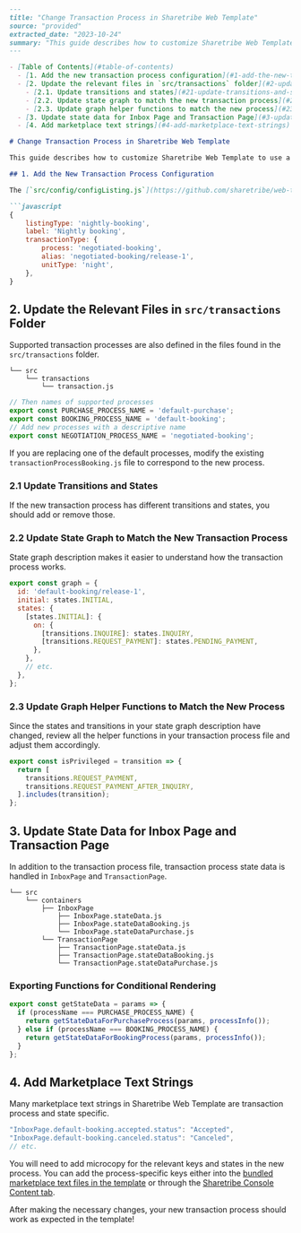 ```markdown
---
title: "Change Transaction Process in Sharetribe Web Template"
source: "provided"
extracted_date: "2023-10-24"
summary: "This guide describes how to customize Sharetribe Web Template to use a new transaction process."
---

- [Table of Contents](#table-of-contents)
  - [1. Add the new transaction process configuration](#1-add-the-new-transaction-process-configuration)
  - [2. Update the relevant files in `src/transactions` folder](#2-update-the-relevant-files-in-srctransactions-folder)
    - [2.1. Update transitions and states](#21-update-transitions-and-states)
    - [2.2. Update state graph to match the new transaction process](#22-update-state-graph-to-match-the-new-transaction-process)
    - [2.3. Update graph helper functions to match the new process](#23-update-graph-helper-functions-to-match-the-new-process)
  - [3. Update state data for Inbox Page and Transaction Page](#3-update-state-data-for-inbox-page-and-transaction-page)
  - [4. Add marketplace text strings](#4-add-marketplace-text-strings)

# Change Transaction Process in Sharetribe Web Template

This guide describes how to customize Sharetribe Web Template to use a new transaction process.

## 1. Add the New Transaction Process Configuration

The [`src/config/configListing.js`](https://github.com/sharetribe/web-template/blob/main/src/config/configListing.js) file lists the listing types actively used by the template, as well as the transaction processes related to those types. You need to add a configuration for a new transaction process. You can either comment out the previous active process definitions or leave them as they are.

```javascript
{
    listingType: 'nightly-booking',
    label: 'Nightly booking',
    transactionType: {
        process: 'negotiated-booking',
        alias: 'negotiated-booking/release-1',
        unitType: 'night',
    },
}
```

## 2. Update the Relevant Files in `src/transactions` Folder

Supported transaction processes are also defined in the files found in the `src/transactions` folder. 

```
└── src
    └── transactions
        └── transaction.js
```

```javascript
// Then names of supported processes
export const PURCHASE_PROCESS_NAME = 'default-purchase';
export const BOOKING_PROCESS_NAME = 'default-booking';
// Add new processes with a descriptive name
export const NEGOTIATION_PROCESS_NAME = 'negotiated-booking';
```

If you are replacing one of the default processes, modify the existing `transactionProcessBooking.js` file to correspond to the new process.

### 2.1 Update Transitions and States

If the new transaction process has different transitions and states, you should add or remove those.

### 2.2 Update State Graph to Match the New Transaction Process

State graph description makes it easier to understand how the transaction process works.

```javascript
export const graph = {
  id: 'default-booking/release-1',
  initial: states.INITIAL,
  states: {
    [states.INITIAL]: {
      on: {
        [transitions.INQUIRE]: states.INQUIRY,
        [transitions.REQUEST_PAYMENT]: states.PENDING_PAYMENT,
      },
    },
    // etc.
  },
};
```

### 2.3 Update Graph Helper Functions to Match the New Process

Since the states and transitions in your state graph description have changed, review all the helper functions in your transaction process file and adjust them accordingly.

```javascript
export const isPrivileged = transition => {
  return [
    transitions.REQUEST_PAYMENT,
    transitions.REQUEST_PAYMENT_AFTER_INQUIRY,
  ].includes(transition);
};
```

## 3. Update State Data for Inbox Page and Transaction Page

In addition to the transaction process file, transaction process state data is handled in `InboxPage` and `TransactionPage`.

```
└── src
    └── containers
        ├── InboxPage
            ├── InboxPage.stateData.js
            ├── InboxPage.stateDataBooking.js
            └── InboxPage.stateDataPurchase.js
        └── TransactionPage
            ├── TransactionPage.stateData.js
            ├── TransactionPage.stateDataBooking.js
            └── TransactionPage.stateDataPurchase.js
```

### Exporting Functions for Conditional Rendering

```javascript
export const getStateData = params => {
  if (processName === PURCHASE_PROCESS_NAME) {
    return getStateDataForPurchaseProcess(params, processInfo());
  } else if (processName === BOOKING_PROCESS_NAME) {
    return getStateDataForBookingProcess(params, processInfo());
  }
};
```

## 4. Add Marketplace Text Strings

Many marketplace text strings in Sharetribe Web Template are transaction process and state specific.

```javascript
"InboxPage.default-booking.accepted.status": "Accepted",
"InboxPage.default-booking.canceled.status": "Canceled",
// etc.
```

You will need to add microcopy for the relevant keys and states in the new process. You can add the process-specific keys either into the [bundled marketplace text files in the template](https://docs.sharetribe.com/template/how-to-change-bundled-marketplace-texts) or through the [Sharetribe Console Content tab](https://docs.sharetribe.com/concepts/marketplace-texts).

After making the necessary changes, your new transaction process should work as expected in the template!
```